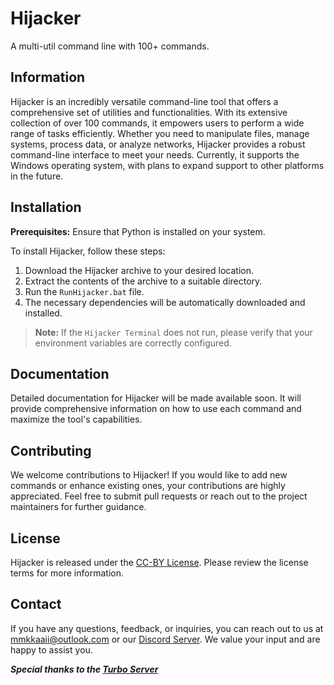 # Hijacker
A multi-util command line with 100+ commands.

## Information
Hijacker is an incredibly versatile command-line tool that offers a comprehensive set of utilities and functionalities. With its extensive collection of over 100 commands, it empowers users to perform a wide range of tasks efficiently. Whether you need to manipulate files, manage systems, process data, or analyze networks, Hijacker provides a robust command-line interface to meet your needs. Currently, it supports the Windows operating system, with plans to expand support to other platforms in the future.

## Installation
**Prerequisites:** Ensure that Python is installed on your system.

To install Hijacker, follow these steps:

1. Download the Hijacker archive to your desired location.
2. Extract the contents of the archive to a suitable directory.
3. Run the `RunHijacker.bat` file.
4. The necessary dependencies will be automatically downloaded and installed.

> **Note:** If the `Hijacker Terminal` does not run, please verify that your environment variables are correctly configured.

## Documentation
Detailed documentation for Hijacker will be made available soon. It will provide comprehensive information on how to use each command and maximize the tool's capabilities.

## Contributing
We welcome contributions to Hijacker! If you would like to add new commands or enhance existing ones, your contributions are highly appreciated. Feel free to submit pull requests or reach out to the project maintainers for further guidance.

## License
Hijacker is released under the [CC-BY License](https://github.com/superfastisfast/hijacker/blob/main/LICENSE). Please review the license terms for more information.

## Contact
If you have any questions, feedback, or inquiries, you can reach out to us at mmkkaaii@outlook.com or our [Discord Server](https://discord.gg/UkP6bK7XhR). We value your input and are happy to assist you.

***Special thanks to the [Turbo Server](https://discord.gg/guW8tbvShV)***
